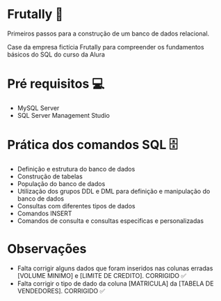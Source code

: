 # Frutally 🍇
Primeiros passos para a construção de um banco de dados relacional. 

Case da empresa fictícia Frutally para compreender os fundamentos básicos do SQL do curso da Alura

# Pré requisitos 💻
- MySQL Server
- SQL Server Management Studio

# Prática dos comandos SQL 🗄️
- Definição e estrutura do banco de dados
- Construção de tabelas
- População do banco de dados
- Utilização dos grupos DDL e DML para definição e manipulação do banco de dados
- Consultas com diferentes tipos de dados
- Comandos INSERT
- Comandos de consulta e consultas especificas e personalizadas

# Observações 
- Falta corrigir alguns dados que foram inseridos nas colunas erradas [VOLUME MINIMO] e [LIMITE DE CREDITO]. CORRIGIDO ✅
- Falta corrigir o tipo de dado da coluna [MATRICULA] da [TABELA DE VENDEDORES]. CORRIGIDO ✅
